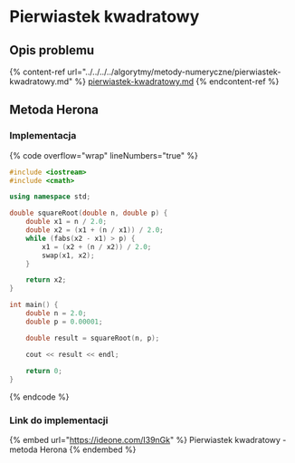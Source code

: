 # Pierwiastek kwadratowy

## Opis problemu

{% content-ref url="../../../../algorytmy/metody-numeryczne/pierwiastek-kwadratowy.md" %}
[pierwiastek-kwadratowy.md](../../../../algorytmy/metody-numeryczne/pierwiastek-kwadratowy.md)
{% endcontent-ref %}

## Metoda Herona

### Implementacja

{% code overflow="wrap" lineNumbers="true" %}
```cpp
#include <iostream>
#include <cmath>

using namespace std;

double squareRoot(double n, double p) {
    double x1 = n / 2.0;
    double x2 = (x1 + (n / x1)) / 2.0;
    while (fabs(x2 - x1) > p) {
        x1 = (x2 + (n / x2)) / 2.0;
        swap(x1, x2);
    }

    return x2;
}

int main() {
    double n = 2.0;
    double p = 0.00001;

    double result = squareRoot(n, p);

    cout << result << endl;
    
    return 0;
}
```
{% endcode %}

### Link do implementacji

{% embed url="https://ideone.com/I39nGk" %}
Pierwiastek kwadratowy - metoda Herona
{% endembed %}
